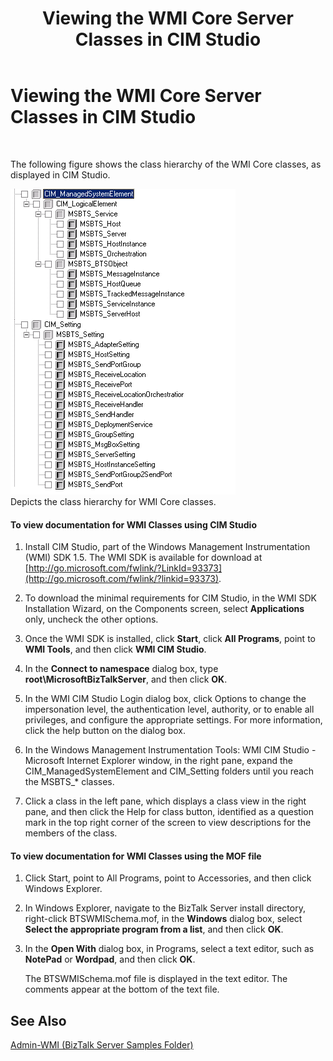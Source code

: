 ﻿---
title: Viewing the WMI Core Server Classes in CIM Studio
TOCTitle: Viewing the WMI Core Server Classes in CIM Studio
ms:assetid: da9a0b3d-47c5-404a-b9a9-ed4298178001
ms:mtpsurl: https://msdn.microsoft.com/library/Aa561401(v=BTS.80)
ms:contentKeyID: 51531758
ms.date: 08/30/2017
mtps_version: v=BTS.80
---

# Viewing the WMI Core Server Classes in CIM Studio

 

The following figure shows the class hierarchy of the WMI Core classes, as displayed in CIM Studio.

![](images/Aa561401.2443b144-083c-413e-8878-4d1fe1cf8aee(BTS.80).jpeg)  
Depicts the class hierarchy for WMI Core classes.

#### To view documentation for WMI Classes using CIM Studio

1.  Install CIM Studio, part of the Windows Management Instrumentation (WMI) SDK 1.5. The WMI SDK is available for download at [http://go.microsoft.com/fwlink/?LinkId=93373](http://go.microsoft.com/fwlink/?linkid=93373).

2.  To download the minimal requirements for CIM Studio, in the WMI SDK Installation Wizard, on the Components screen, select **Applications** only, uncheck the other options.

3.  Once the WMI SDK is installed, click **Start**, click **All Programs**, point to **WMI Tools**, and then click **WMI CIM Studio**.

4.  In the **Connect to namespace** dialog box, type **root\\MicrosoftBizTalkServer**, and then click **OK**.

5.  In the WMI CIM Studio Login dialog box, click Options to change the impersonation level, the authentication level, authority, or to enable all privileges, and configure the appropriate settings. For more information, click the help button on the dialog box.

6.  In the Windows Management Instrumentation Tools: WMI CIM Studio - Microsoft Internet Explorer window, in the right pane, expand the CIM\_ManagedSystemElement and CIM\_Setting folders until you reach the MSBTS\_\* classes.

7.  Click a class in the left pane, which displays a class view in the right pane, and then click the Help for class button, identified as a question mark in the top right corner of the screen to view descriptions for the members of the class.

#### To view documentation for WMI Classes using the MOF file

1.  Click Start, point to All Programs, point to Accessories, and then click Windows Explorer.

2.  In Windows Explorer, navigate to the BizTalk Server install directory, right-click BTSWMISchema.mof, in the **Windows** dialog box, select **Select the appropriate program from a list**, and then click **OK**.

3.  In the **Open With** dialog box, in Programs, select a text editor, such as **NotePad** or **Wordpad**, and then click **OK**.
    
    The BTSWMISchema.mof file is displayed in the text editor. The comments appear at the bottom of the text file.

## See Also

[Admin-WMI (BizTalk Server Samples Folder)](https://msdn.microsoft.com/library/aa559638\(v=bts.80\))

